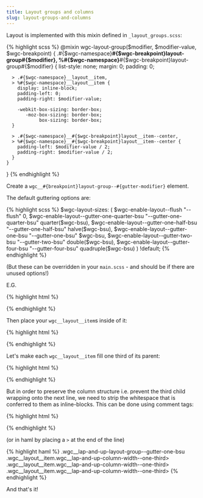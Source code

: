 ```yaml
---
title: Layout groups and columns
slug: layout-groups-and-columns
---
```


Layout is implemented with this mixin defined in `_layout_groups.scss`:

{% highlight scss %}
  @mixin wgc-layout-group($modifier, $modifier-value, $wgc-breakpoint) {
    .#{$wgc-namespace}__#{$wgc-breakpoint}layout-group#{$modifier},
    %#{$wgc-namespace}__#{$wgc-breakpoint}layout-group#{$modifier} {
      list-style: none;
      margin: 0;
      padding: 0;

      > .#{$wgc-namespace}__layout__item,
      > %#{$wgc-namespace}__layout__item {
        display: inline-block;
        padding-left: 0;
        padding-right: $modifier-value;

        -webkit-box-sizing: border-box;
           -moz-box-sizing: border-box;
                box-sizing: border-box;
      }

      > .#{$wgc-namespace}__#{$wgc-breakpoint}layout__item--center,
      > %#{$wgc-namespace}__#{$wgc-breakpoint}layout__item--center {
        padding-left: $modifier-value / 2;
        padding-right: $modifier-value / 2;
      }
    }
  }
{% endhighlight %}

Create a `wgc__#{breakpoint}layout-group--#{gutter-modifier}` element.

The default guttering options are:

{% highlight scss %}
  $wgc-layout-sizes: (
    $wgc-enable-layout--flush                     "--flush"                     0,
    $wgc-enable-layout--gutter-one-quarter-bsu    "--gutter-one-quarter-bsu"    quarter($wgc-bsu),
    $wgc-enable-layout--gutter-one-half-bsu       "--gutter-one-half-bsu"       halve($wgc-bsu),
    $wgc-enable-layout--gutter-one-bsu            "--gutter-one-bsu"            $wgc-bsu,
    $wgc-enable-layout--gutter-two-bsu            "--gutter-two-bsu"            double($wgc-bsu),
    $wgc-enable-layout--gutter-four-bsu           "--gutter-four-bsu"           quadruple($wgc-bsu)
  ) !default;
{% endhighlight %}

(But these can be overridden in your `main.scss` - and should be if there are unused options!)

E.G.

{% highlight html %}
  <div class="wgc__lap-and-up-layout-group--gutter-one-bsu"></div>
{% endhighlight %}

Then place your `wgc__layout__item`s inside of it:

{% highlight html %}
  <div class="wgc__lap-and-up-layout-group--gutter-one-bsu">
    <div class="wgc__layout__item"></div>
    <div class="wgc__layout__item"></div>
    <div class="wgc__layout__item"></div>
  </div>
{% endhighlight %}

Let's make each `wgc__layout__item` fill one third of its parent:

{% highlight html %}
  <div class="wgc__lap-and-up-layout-group--gutter-one-bsu">
    <div class="wgc__layout__item wgc__lap-and-up-column-width--one-third"></div>
    <div class="wgc__layout__item wgc__lap-and-up-column-width--one-third"></div>
    <div class="wgc__layout__item wgc__lap-and-up-column-width--one-third"></div>
  </div>
{% endhighlight %}

But in order to preserve the column structure i.e. prevent the third child wrapping onto the next line, we need to strip the whitespace that is conferred to them as inline-blocks. This can be done using comment tags:

{% highlight html %}
  <div class="wgc__lap-and-up-layout-group--gutter-one-bsu">
    <div class="wgc__layout__item wgc__lap-and-up-column-width--one-third"></div><!--
    --><div class="wgc__layout__item wgc__lap-and-up-column-width--one-third"></div><!--
    --><div class="wgc__layout__item wgc__lap-and-up-column-width--one-third"></div>
  </div>
{% endhighlight %}

(or in haml by placing a `>` at the end of the line)

{% highlight haml %}
  .wgc__lap-and-up-layout-group--gutter-one-bsu
    .wgc__layout__item.wgc__lap-and-up-column-width--one-third>
    .wgc__layout__item.wgc__lap-and-up-column-width--one-third>
    .wgc__layout__item.wgc__lap-and-up-column-width--one-third>
{% endhighlight %}

And that's it!
